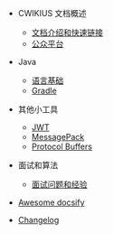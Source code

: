 - CWIKIUS 文档概述
  - [文档介绍和快速链接](README.md)
  - [公众平台](CONTACT.md)

- Java
  - [语言基础](java/fundamentals/index.md)
  - [Gradle](gradle.md)
  
- 其他小工具
  - [JWT](jwt/README.md)
  - [MessagePack](message-pack/index.md)
  - [Protocol Buffers](protocol-buffers/index.md)

- 面试和算法
  - [面试问题和经验](interview/index.md)
  
- [Awesome docsify](awesome.md)
- [Changelog](changelog.md)
